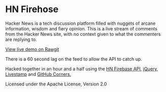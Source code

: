 HN Firehose
===

Hacker News is a tech discussion platform filled with nuggets of arcane information, wisdom and fiery opinion. This is a live stream of comments from the Hacker News site, with no context given to what the commenters are replying to. 

[View live demo on Rawgit](https://cdn.rawgit.com/shstkvch/HN-Firehose/master/index.html)

There is a 60 second lag on the feed to allow the API to catch up. 

Hacked together in an hour and a half using the [HN Firebase API](https://github.com/HackerNews/API), [jQuery](https://jquery.com/), [Livestamp](https://mattbradley.github.io/livestampjs) and [GitHub Corners.](http://tholman.com/github-corners/)

Licensed under the Apache License, Version 2.0 